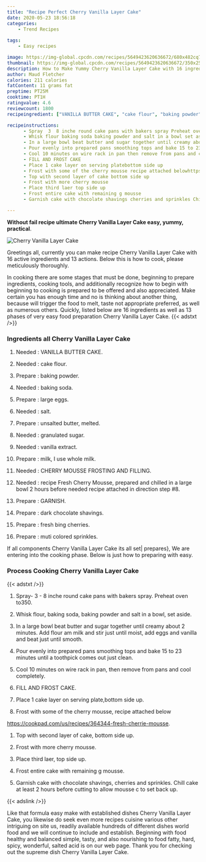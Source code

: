 ```yaml
---
title: "Recipe Perfect Cherry Vanilla Layer Cake"
date: 2020-05-23 18:56:18
categories:
    - Trend Recipes
    
tags:
    - Easy recipes

image: https://img-global.cpcdn.com/recipes/5649423620636672/680x482cq70/cherry-vanilla-layer-cake-recipe-main-photo.jpg
thumbnail: https://img-global.cpcdn.com/recipes/5649423620636672/350x250cq70/cherry-vanilla-layer-cake-recipe-main-photo.jpg
description: How to Make Yummy Cherry Vanilla Layer Cake with 16 ingredients and 13 stages of easy cooking.
author: Maud Fletcher
calories: 211 calories
fatContent: 11 grams fat
preptime: PT25M
cooktime: PT1H
ratingvalue: 4.6
reviewcount: 1800
recipeingredient: ["VANILLA BUTTER CAKE", "cake flour", "baking powder", "baking soda", "large eggs", "salt", "unsalted butter melted", "granulated sugar", "vanilla extract", "milk I use whole milk", "CHERRY MOUSSE FROSTING AND FILLING", "recipe Fresh Cherry Mousse prepared and chilled in a large bowl  2 hours before needed  recipe attached in direction step 8", "GARNISH", "dark chocolate shavings", "fresh bing cherries", "muti colored sprinkles"]

recipeinstructions: 
      - Spray  3  8 inche round cake pans with bakers spray Preheat oven to350 
      - Whisk flour baking soda baking powder and salt in a bowl set aside 
      - In a large bowl beat butter and sugar together until creamy about 2 minutes Add flour am milk and stir just until moist add eggs and vanilla and beat just until smooth 
      - Pour evenly into prepared pans smoothing tops and bake 15 to 23 minutes until a toothpick comes out just clean 
      - Cool 10 minutes on wire rack in pan then remove from pans and cool completely 
      - FILL AND FROST CAKE 
      - Place 1 cake layer on serving platebottom side up 
      - Frost with some of the cherry mousse recipe attached belowhttpscookpadcomusrecipes364344freshcherriemousse 
      - Top with second layer of cake bottom side up 
      - Frost with more cherry mousse 
      - Place third laer top side up 
      - Frost entire cake with remaining g mousse 
      - Garnish cake with chocolate shavings cherries and sprinkles Chill cake at least 2 hours before cutting to allow mousse c to set back up

---
```




**Without fail recipe ultimate Cherry Vanilla Layer Cake easy, yummy, practical**. 


![Cherry Vanilla Layer Cake](https://img-global.cpcdn.com/recipes/5649423620636672/680x482cq70/cherry-vanilla-layer-cake-recipe-main-photo.jpg "Cherry Vanilla Layer Cake")




Greetings all, currently you can make recipe Cherry Vanilla Layer Cake with 16 active ingredients and 13 actions. Below this is how to cook, please meticulously thoroughly.

In cooking there are some stages that must be done, beginning to prepare ingredients, cooking tools, and additionally recognize how to begin with beginning to cooking is prepared to be offered and also appreciated. Make certain you has enough time and no is thinking about another thing, because will trigger the food to melt, taste not appropriate preferred, as well as numerous others. Quickly, listed below are 16 ingredients as well as 13 phases of very easy food preparation Cherry Vanilla Layer Cake.
{{< adstxt />}}

### Ingredients all Cherry Vanilla Layer Cake


1. Needed  : VANILLA BUTTER CAKE.

1. Needed  : cake flour.

1. Prepare  : baking powder.

1. Needed  : baking soda.

1. Prepare  : large eggs.

1. Needed  : salt.

1. Prepare  : unsalted butter, melted.

1. Needed  : granulated sugar.

1. Needed  : vanilla extract.

1. Prepare  : milk, I use whole milk.

1. Needed  : CHERRY MOUSSE FROSTING AND FILLING.

1. Needed  : recipe Fresh Cherry Mousse, prepared and chilled in a large bowl  2 hours before needed  recipe attached in direction step #8.

1. Prepare  : GARNISH.

1. Prepare  : dark chocolate shavings.

1. Prepare  : fresh bing cherries.

1. Prepare  : muti colored sprinkles.



If all components Cherry Vanilla Layer Cake its all set| prepares}, We are entering into the cooking phase. Below is just how to preparing with easy.

### Process Cooking Cherry Vanilla Layer Cake

{{< adstxt />}}


1. Spray-  3 - 8 inche round cake pans with bakers spray. Preheat oven to350.



1. Whisk flour, baking soda, baking powder and salt in a bowl, set aside.



1. In a large bowl beat butter and sugar together until creamy about 2 minutes. Add flour am milk and stir just until moist, add eggs and vanilla and beat just until smooth.



1. Pour evenly into prepared pans smoothing tops and bake 15 to 23 minutes until a toothpick comes out just clean.



1. Cool 10 minutes on wire rack in pan, then remove from pans and cool completely.



1. FILL AND FROST CAKE.



1. Place 1 cake layer on serving plate,bottom side up.



1. Frost with some of the cherry mousse, recipe attached below

https://cookpad.com/us/recipes/364344-fresh-cherrie-mousse.



1. Top with second layer of cake, bottom side up.



1. Frost with more cherry mousse.



1. Place third laer, top side up.



1. Frost entire cake with remaining g mousse.



1. Garnish cake with chocolate shavings, cherries and sprinkles. Chill cake at least 2 hours before cutting to allow mousse c to set back up.





{{< adslink />}}

Like that formula easy make with established dishes Cherry Vanilla Layer Cake, you likewise do seek even more recipes cuisine various other intriguing on site us, readily available hundreds of different dishes world food and we will continue to include and establish. Beginning with food healthy and balanced simple, tasty, and also nourishing to food fatty, hard, spicy, wonderful, salted acid is on our web page. Thank you for checking out the supreme dish Cherry Vanilla Layer Cake.
